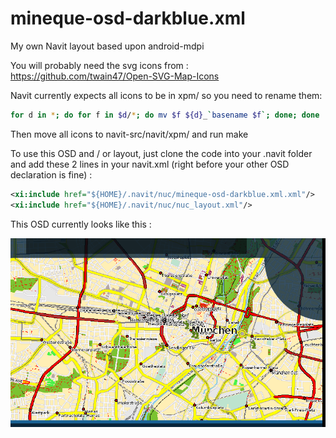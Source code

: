 mineque-osd-darkblue.xml
================

My own Navit layout based upon android-mdpi

You will probably need the svg icons from : https://github.com/twain47/Open-SVG-Map-Icons

Navit currently expects all icons to be in xpm/ so you need to rename them:
```bash
for d in *; do for f in $d/*; do mv $f ${d}_`basename $f`; done; done
```

Then move all icons to navit-src/navit/xpm/ and run make

To use this OSD and / or layout, just clone the code into your .navit folder and add these 2 lines in your navit.xml (right before your other OSD declaration is fine) :
```xml
<xi:include href="${HOME}/.navit/nuc/mineque-osd-darkblue.xml.xml"/>
<xi:include href="${HOME}/.navit/nuc/nuc_layout.xml"/>
```

This OSD currently looks like this :

![navit-nuc-darkblue](https://github.com/mineque/navit-osd-darkblue/raw/master/screenshot.png)
